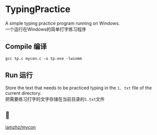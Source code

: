 # TypingPractice
A simple typing practice program running on Windows.  
一个运行在Windows的简单打字练习程序
## Compile 编译
```
gcc tp.c mycon.c -o tp.exe -lwinmm
```
## Run 运行
Store the text that needs to be practiced typing in the `1. txt` file of the current directory.  
把需要练习打字的文字存储在当前目录的`1.txt`文件
## :link:
[iamzhz/mycon](https://github.com/iamzhz/mycon)
